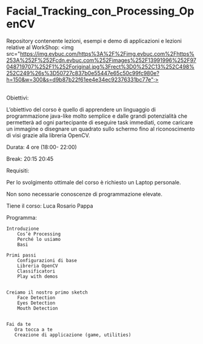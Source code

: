 # Facial_Tracking_con_Processing_OpenCV
Repository contenente lezioni, esempi e demo di applicazioni e lezioni relative al WorkShop:
<img src="https://img.evbuc.com/https%3A%2F%2Fimg.evbuc.com%2Fhttps%253A%252F%252Fcdn.evbuc.com%252Fimages%252F13991996%252F97048719707%252F1%252Foriginal.jpg%3Frect%3D0%252C13%252C498%252C249%26s%3D50727c837b0e55447e65c50c99fc980e?h=150&w=300&s=d9b87b22f61ee4e34ec92376331bc77e";>


<br>
Obiettivi:


L’obiettivo del corso è quello di apprendere un linguaggio di programmazione java-like molto semplice e dalle grandi potenzialità che permetterà ad ogni partecipante di eseguire task immediati, come caricare un immagine o disegnare un quadrato sullo schermo fino al riconoscimento di visi grazie alla libreria OpenCV.


Durata: 4 ore (18:00- 22:00)


Break: 20:15 20:45


Requisiti:


Per lo svolgimento ottimale del corso è richiesto un Laptop personale.

Non sono necessarie conoscenze di programmazione elevate.

 

Tiene il corso: Luca Rosario Pappa


Programma:

    Introduzione
        Cos’è Processing 
        Perché lo usiamo 
        Basi

    Primi passi
        Configurazioni di base
        Libreria OpenCV
        Classificatori 
        Play with demos


    Creiamo il nostro primo sketch
        Face Detection 
        Eyes Detection 
        Mouth Detection 


    Fai da te
       Ora tocca a te
       Creazione di applicazione (game, utilities)


